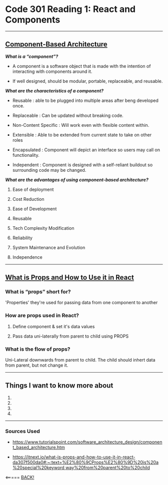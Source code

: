 # Code 301 Reading 1: React and Components

---

## [Component-Based Architecture](https://www.tutorialspoint.com/software_architecture_design/component_based_architecture.htm)

_____What is a “component”?_____

* A component is a software object that is made with the intention of interacting with components around it.

* If well designed, should be modular, portable, replaceable, and reusable.

_____What are the characteristics of a component?_____

* Reusable : able to be plugged into multiple areas after beng developed once.

* Replaceable : Can be updated without breaking code.

* Non-Content Specific : Will work even with flexible content within.

* Extensible : Able to be extended from current state to take on other roles

* Encapsulated : Component will depict an interface so users may call on functionality.

* Independent : Component is designed with a self-reliant buildout so surrounding code may be changed.

_____What are the advantages of using component-based architecture?_____

1. Ease of deployment

2. Cost Reduction

3. Ease of Development

4. Reusable

5. Tech Complexity Modification

6. Reliability

7. System Maintenance and Evolution

8. Independence

---

## [What is Props and How to Use it in React](https://itnext.io/what-is-props-and-how-to-use-it-in-react-da307f500da0#:~:text=%E2%80%9CProps%E2%80%9D%20is%20a%20special%20keyword,way%20from%20parent%20to%20child)

### What is “props” short for?

  'Properties' they're used for passing data from one component to another

### How are props used in React?

1. Define component & set it's data values

2. Pass data uni-laterally from parent to child using PROPS

### What is the flow of props?

Uni-Lateral downwards from parent to child. The child should inhert data from parent, but not change it.

---

## Things I want to know more about

1.

2.

3.

4.

---

### Sources Used

* https://www.tutorialspoint.com/software_architecture_design/component_based_architecture.htm

* https://itnext.io/what-is-props-and-how-to-use-it-in-react-da307f500da0#:~:text=%E2%80%9CProps%E2%80%9D%20is%20a%20special%20keyword,way%20from%20parent%20to%20child


<===== [BACK!](README.md)
